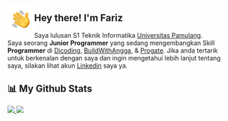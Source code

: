 <img alt="" src="./assets/Hand%20Wave.gif" width='60' align="left"/><h2>Hey there! I'm Fariz</h2>

Saya lulusan S1 Teknik Informatika [Universitas Pamulang](https://http://unpam.ac.id/).\
Saya seorang **Junior Programmer** yang sedang mengembangkan Skill **Programmer** di [Dicoding](https://www.dicoding.com/), [BuildWithAngga](https://www.buildwithangga.com/), & [Progate](https://www.progate.com/).
Jika anda tertarik untuk berkenalan dengan saya dan ingin mengetahui lebih lanjut tentang saya, silakan lihat akun [Linkedin](https://www.linkedin.com/in/farizkemal/) saya ya.

## 📊 My Github Stats
<p align="left">
<a href="https://github.com/farizkemal">
  <img height="180em" src="https://github-readme-stats-eight-theta.vercel.app/api?username=farizkemal&show_icons=true&theme=algolia&include_all_commits=true&count_private=true"/>
  <img height="180em" src="https://github-readme-stats-eight-theta.vercel.app/api/top-langs/?username=farizkemal&layout=compact&langs_count=8&theme=algolia"/>
</a>
</p>
